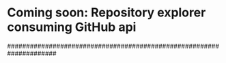 # Coming soon: Repository explorer consuming GitHub api
#####################################################################
